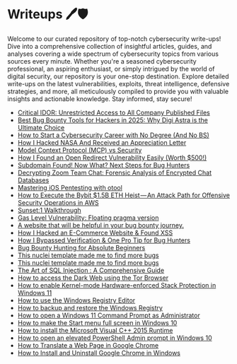 # Writeups 🖊️🛡️
Welcome to our curated repository of top-notch cybersecurity write-ups! Dive into a comprehensive collection of insightful articles, guides, and analyses covering a wide spectrum of cybersecurity topics from various sources every minute. Whether you're a seasoned cybersecurity professional, an aspiring enthusiast, or simply intrigued by the world of digital security, our repository is your one-stop destination. Explore detailed write-ups on the latest vulnerabilities, exploits, threat intelligence, defensive strategies, and more, all meticulously compiled to provide you with valuable insights and actionable knowledge. Stay informed, stay secure!
<!-- WRITEUPS:START -->
- [Critical IDOR: Unrestricted Access to All Company Published Files](https://medium.com/@0xAhM3D/critical-idor-unrestricted-access-to-all-company-published-files-c8db77070e87?source=rss------bug_bounty_writeup-5)
- [Best Bug Bounty Tools for Hackers in 2025: Why Digi Astra is the Ultimate Choice](https://medium.com/@modernshubhamgupta/best-bug-bounty-tools-for-hackers-in-2025-why-digi-astra-is-the-ultimate-choice-fd414bc41fa9?source=rss------bug_bounty_writeup-5)
- [How to Start a Cybersecurity Career with No Degree &lpar;And No BS&rpar;](https://infosecwriteups.com/how-to-start-a-cybersecurity-career-with-no-degree-and-no-bs-cf154b1775f3?source=rss----7b722bfd1b8d---4)
- [How I Hacked NASA And Received an Appreciation Letter](https://infosecwriteups.com/how-i-hacked-nasa-and-received-an-appreciation-letter-2d4a78a4a1f6?source=rss----7b722bfd1b8d---4)
- [Model Context Protocol &lpar;MCP&rpar; vs Security](https://infosecwriteups.com/model-context-protocol-mcp-vs-security-07b2a84b6b8c?source=rss----7b722bfd1b8d---4)
- [How I Found an Open Redirect Vulnerability Easily &lpar;Worth $500!&rpar;](https://infosecwriteups.com/how-i-found-an-open-redirect-vulnerability-easily-worth-500-274999bb6527?source=rss----7b722bfd1b8d---4)
- [Subdomain Found! Now What? Next Steps for Bug Hunters](https://infosecwriteups.com/subdomain-found-now-what-next-steps-for-bug-hunters-df8fd79c73b7?source=rss----7b722bfd1b8d---4)
- [Decrypting Zoom Team Chat: Forensic Analysis of Encrypted Chat Databases](https://infosecwriteups.com/decrypting-zoom-team-chat-forensic-analysis-of-encrypted-chat-databases-394d5c471e60?source=rss----7b722bfd1b8d---4)
- [Mastering iOS Pentesting with otool](https://infosecwriteups.com/mastering-ios-pentesting-with-otool-0803bd65c7ed?source=rss----7b722bfd1b8d---4)
- [How to Execute the Bybit $1.5B ETH Heist — An Attack Path for Offensive Security Operations in AWS](https://infosecwriteups.com/how-to-execute-the-bybit-1-5b-eth-heist-an-attack-path-for-offensive-security-operations-in-aws-4ab3e3906441?source=rss----7b722bfd1b8d---4)
- [Sunset:1 Walkthrough](https://infosecwriteups.com/sunset-1-walkthrough-d124d06fcc93?source=rss----7b722bfd1b8d---4)
- [Gas Level Vulnerability: Floating pragma version](https://medium.com/@jeetpal2007/gas-level-vulnerability-floating-pragma-version-10a7741ab096?source=rss------bug_bounty_writeup-5)
- [A website that will be helpful in your bug bounty journey.](https://infosecwriteups.com/a-website-that-will-be-helpful-in-your-bug-bounty-journey-de4f0f1721a8?source=rss----7b722bfd1b8d---4)
- [How I Hacked an E-Commerce Website &amp; Found XSS](https://publication.osintambition.org/how-i-hacked-an-e-commerce-website-found-xss-75db71424d4a?source=rss------bug_bounty_writeup-5)
- [How I Bypassed Verification &amp; One Pro Tip for Bug Hunters](https://medium.com/@mahdisalhi0500/how-i-bypassed-verification-one-pro-tip-for-bug-hunters-28dc82578614?source=rss------bug_bounty_writeup-5)
- [Bug Bounty Hunting for Absolute Beginners](https://medium.com/@hackerfromhills/bug-bounty-hunting-for-absolute-beginners-f4ec4a127705?source=rss------bug_bounty_writeup-5)
- [This nuclei template made me to find more bugs](https://medium.com/@canonminibeast/this-nuclei-template-made-me-to-find-more-bugs-20de8365be3d?source=rss------bug_bounty_writeup-5)
- [This nuclei template made me to find more bugs](https://medium.com/@canonminibeast/this-nuclei-template-made-me-to-find-more-bugs-caa8c7d6931e?source=rss------bug_bounty_writeup-5)
- [The Art of SQL Injection : A Comprehensive Guide](https://zeusvuln.medium.com/the-art-of-sql-injection-a-comprehensive-guide-d394e8affb6d?source=rss------bug_bounty_writeup-5)
- [How to access the Dark Web using the Tor Browser](https://www.bleepingcomputer.com/tutorials/how-to-access-the-dark-web-using-the-tor-browser/)
- [How to enable Kernel-mode Hardware-enforced Stack Protection in Windows 11](https://www.bleepingcomputer.com/tutorials/how-to-enable-kernel-mode-hardware-enforced-stack-protection-in-windows-11/)
- [How to use the Windows Registry Editor](https://www.bleepingcomputer.com/tutorials/how-to-use-the-windows-registry-editor/)
- [How to backup and restore the Windows Registry](https://www.bleepingcomputer.com/tutorials/how-to-backup-and-restore-the-windows-registry/)
- [How to open a Windows 11 Command Prompt as Administrator](https://www.bleepingcomputer.com/tutorials/how-to-open-a-windows-11-command-prompt-as-administrator/)
- [How to make the Start menu full screen in Windows 10](https://www.bleepingcomputer.com/tutorials/how-to-make-the-start-menu-full-screen-in-windows-10/)
- [How to install the Microsoft Visual C++ 2015 Runtime](https://www.bleepingcomputer.com/tutorials/how-to-install-the-microsoft-visual-c-2015-runtime/)
- [How to open an elevated PowerShell Admin prompt in Windows 10](https://www.bleepingcomputer.com/tutorials/how-to-open-an-elevated-powershell-admin-prompt-in-windows-10/)
- [How to Translate a Web Page in Google Chrome](https://www.bleepingcomputer.com/tutorials/how-to-translate-a-web-page-in-google-chrome/)
- [How to Install and Uninstall Google Chrome in Windows](https://www.bleepingcomputer.com/tutorials/how-to-install-and-uninstall-google-chrome-in-windows/)
<!-- WRITEUPS:END -->
